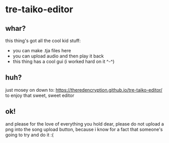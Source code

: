 # tre-taiko-editor
## whar?
this thing's got all the cool kid stuff:
- you can make .tja files here
- you can upload audio and then play it back
- this thing has a cool gui (i worked hard on it ^-^)
## huh?
just mosey on down to:
https://theredencryption.github.io/tre-taiko-editor/
to enjoy that sweet, sweet editor
## ok!
and please for the love of everything you hold dear, please do not upload a png into the song upload button, because i know for a fact that someone's going to try and do it :(
